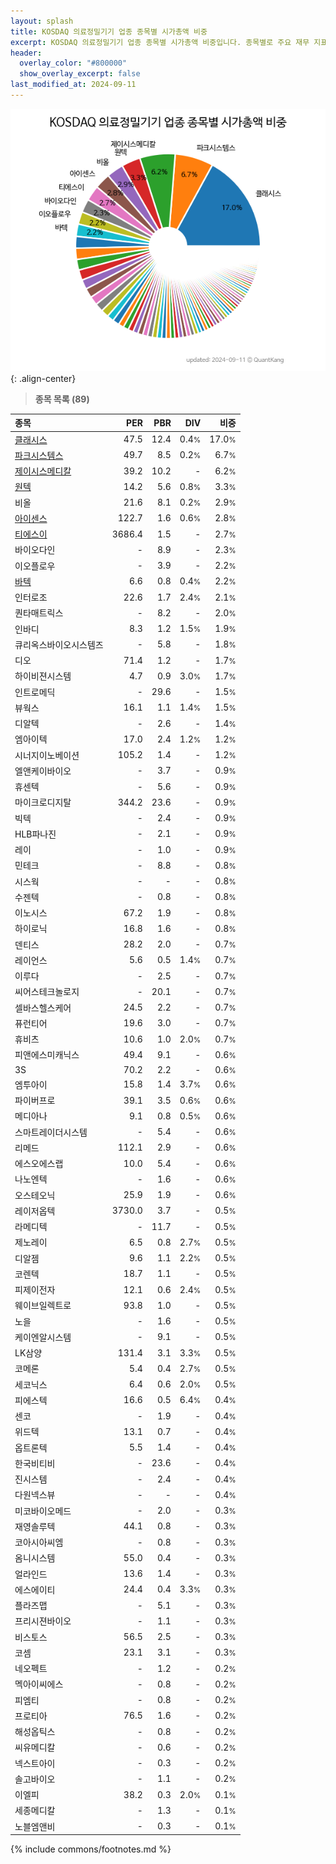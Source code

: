 ```yaml
---
layout: splash
title: KOSDAQ 의료정밀기기 업종 종목별 시가총액 비중
excerpt: KOSDAQ 의료정밀기기 업종 종목별 시가총액 비중입니다. 종목별로 주요 재무 지표를 함께 표시합니다.
header:
  overlay_color: "#800000"
  show_overlay_excerpt: false
last_modified_at: 2024-09-11
---
```



![KOSDAQ 의료정밀기기 업종 종목별 시가총액 비중](/stats/sector/images/kosdaq_업종_의료정밀기기_종목.png){: .align-center}


> **종목 목록 (89)**<a id="list"></a>

| **종목** | **PER** | **PBR** | **DIV** | **비중** |
| :------- | ------: | ------: | ------: | -------: |
| [클래시스](/214150/) | 47.5 | 12.4 | 0.4<small>%</small> | 17.0<small>%</small> |
| [파크시스템스](/140860/) | 49.7 | 8.5 | 0.2<small>%</small> | 6.7<small>%</small> |
| [제이시스메디칼](/287410/) | 39.2 | 10.2 | - | 6.2<small>%</small> |
| [원텍](/336570/) | 14.2 | 5.6 | 0.8<small>%</small> | 3.3<small>%</small> |
| 비올 | 21.6 | 8.1 | 0.2<small>%</small> | 2.9<small>%</small> |
| [아이센스](/099190/) | 122.7 | 1.6 | 0.6<small>%</small> | 2.8<small>%</small> |
| [티에스이](/131290/) | 3686.4 | 1.5 | - | 2.7<small>%</small> |
| 바이오다인 | - | 8.9 | - | 2.3<small>%</small> |
| 이오플로우 | - | 3.9 | - | 2.2<small>%</small> |
| [바텍](/043150/) | 6.6 | 0.8 | 0.4<small>%</small> | 2.2<small>%</small> |
| 인터로조 | 22.6 | 1.7 | 2.4<small>%</small> | 2.1<small>%</small> |
| 퀀타매트릭스 | - | 8.2 | - | 2.0<small>%</small> |
| 인바디 | 8.3 | 1.2 | 1.5<small>%</small> | 1.9<small>%</small> |
| 큐리옥스바이오시스템즈 | - | 5.8 | - | 1.8<small>%</small> |
| 디오 | 71.4 | 1.2 | - | 1.7<small>%</small> |
| 하이비젼시스템 | 4.7 | 0.9 | 3.0<small>%</small> | 1.7<small>%</small> |
| 인트로메딕 | - | 29.6 | - | 1.5<small>%</small> |
| 뷰웍스 | 16.1 | 1.1 | 1.4<small>%</small> | 1.5<small>%</small> |
| 디알텍 | - | 2.6 | - | 1.4<small>%</small> |
| 엠아이텍 | 17.0 | 2.4 | 1.2<small>%</small> | 1.2<small>%</small> |
| 시너지이노베이션 | 105.2 | 1.4 | - | 1.2<small>%</small> |
| 엘앤케이바이오 | - | 3.7 | - | 0.9<small>%</small> |
| 휴센텍 | - | 5.6 | - | 0.9<small>%</small> |
| 마이크로디지탈 | 344.2 | 23.6 | - | 0.9<small>%</small> |
| 빅텍 | - | 2.4 | - | 0.9<small>%</small> |
| HLB파나진 | - | 2.1 | - | 0.9<small>%</small> |
| 레이 | - | 1.0 | - | 0.9<small>%</small> |
| 민테크 | - | 8.8 | - | 0.8<small>%</small> |
| 시스웍 | - | - | - | 0.8<small>%</small> |
| 수젠텍 | - | 0.8 | - | 0.8<small>%</small> |
| 이노시스 | 67.2 | 1.9 | - | 0.8<small>%</small> |
| 하이로닉 | 16.8 | 1.6 | - | 0.8<small>%</small> |
| 덴티스 | 28.2 | 2.0 | - | 0.7<small>%</small> |
| 레이언스 | 5.6 | 0.5 | 1.4<small>%</small> | 0.7<small>%</small> |
| 이루다 | - | 2.5 | - | 0.7<small>%</small> |
| 씨어스테크놀로지 | - | 20.1 | - | 0.7<small>%</small> |
| 셀바스헬스케어 | 24.5 | 2.2 | - | 0.7<small>%</small> |
| 퓨런티어 | 19.6 | 3.0 | - | 0.7<small>%</small> |
| 휴비츠 | 10.6 | 1.0 | 2.0<small>%</small> | 0.7<small>%</small> |
| 피앤에스미캐닉스 | 49.4 | 9.1 | - | 0.6<small>%</small> |
| 3S | 70.2 | 2.2 | - | 0.6<small>%</small> |
| 엠투아이 | 15.8 | 1.4 | 3.7<small>%</small> | 0.6<small>%</small> |
| 파이버프로 | 39.1 | 3.5 | 0.6<small>%</small> | 0.6<small>%</small> |
| 메디아나 | 9.1 | 0.8 | 0.5<small>%</small> | 0.6<small>%</small> |
| 스마트레이더시스템 | - | 5.4 | - | 0.6<small>%</small> |
| 리메드 | 112.1 | 2.9 | - | 0.6<small>%</small> |
| 에스오에스랩 | 10.0 | 5.4 | - | 0.6<small>%</small> |
| 나노엔텍 | - | 1.6 | - | 0.6<small>%</small> |
| 오스테오닉 | 25.9 | 1.9 | - | 0.6<small>%</small> |
| 레이저옵텍 | 3730.0 | 3.7 | - | 0.5<small>%</small> |
| 라메디텍 | - | 11.7 | - | 0.5<small>%</small> |
| 제노레이 | 6.5 | 0.8 | 2.7<small>%</small> | 0.5<small>%</small> |
| 디알젬 | 9.6 | 1.1 | 2.2<small>%</small> | 0.5<small>%</small> |
| 코렌텍 | 18.7 | 1.1 | - | 0.5<small>%</small> |
| 피제이전자 | 12.1 | 0.6 | 2.4<small>%</small> | 0.5<small>%</small> |
| 웨이브일렉트로 | 93.8 | 1.0 | - | 0.5<small>%</small> |
| 노을 | - | 1.6 | - | 0.5<small>%</small> |
| 케이엔알시스템 | - | 9.1 | - | 0.5<small>%</small> |
| LK삼양 | 131.4 | 3.1 | 3.3<small>%</small> | 0.5<small>%</small> |
| 코메론 | 5.4 | 0.4 | 2.7<small>%</small> | 0.5<small>%</small> |
| 세코닉스 | 6.4 | 0.6 | 2.0<small>%</small> | 0.5<small>%</small> |
| 피에스텍 | 16.6 | 0.5 | 6.4<small>%</small> | 0.4<small>%</small> |
| 센코 | - | 1.9 | - | 0.4<small>%</small> |
| 위드텍 | 13.1 | 0.7 | - | 0.4<small>%</small> |
| 옵트론텍 | 5.5 | 1.4 | - | 0.4<small>%</small> |
| 한국비티비 | - | 23.6 | - | 0.4<small>%</small> |
| 진시스템 | - | 2.4 | - | 0.4<small>%</small> |
| 다원넥스뷰 | - | - | - | 0.4<small>%</small> |
| 미코바이오메드 | - | 2.0 | - | 0.3<small>%</small> |
| 재영솔루텍 | 44.1 | 0.8 | - | 0.3<small>%</small> |
| 코아시아씨엠 | - | 0.8 | - | 0.3<small>%</small> |
| 옴니시스템 | 55.0 | 0.4 | - | 0.3<small>%</small> |
| 얼라인드 | 13.6 | 1.4 | - | 0.3<small>%</small> |
| 에스에이티 | 24.4 | 0.4 | 3.3<small>%</small> | 0.3<small>%</small> |
| 플라즈맵 | - | 5.1 | - | 0.3<small>%</small> |
| 프리시젼바이오 | - | 1.1 | - | 0.3<small>%</small> |
| 비스토스 | 56.5 | 2.5 | - | 0.3<small>%</small> |
| 코셈 | 23.1 | 3.1 | - | 0.3<small>%</small> |
| 네오펙트 | - | 1.2 | - | 0.2<small>%</small> |
| 멕아이씨에스 | - | 0.8 | - | 0.2<small>%</small> |
| 피엠티 | - | 0.8 | - | 0.2<small>%</small> |
| 프로티아 | 76.5 | 1.6 | - | 0.2<small>%</small> |
| 해성옵틱스 | - | 0.8 | - | 0.2<small>%</small> |
| 씨유메디칼 | - | 0.6 | - | 0.2<small>%</small> |
| 넥스트아이 | - | 0.3 | - | 0.2<small>%</small> |
| 솔고바이오 | - | 1.1 | - | 0.2<small>%</small> |
| 이엘피 | 38.2 | 0.3 | 2.0<small>%</small> | 0.1<small>%</small> |
| 세종메디칼 | - | 1.3 | - | 0.1<small>%</small> |
| 노블엠앤비 | - | 0.3 | - | 0.1<small>%</small> |

{% include commons/footnotes.md %}